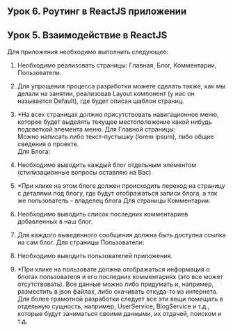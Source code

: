 ## Урок 6. Роутинг в ReactJS приложении

## Урок 5. Взаимодействие в ReactJS

Для приложения необходимо выполнить следующее:  

1. Необходимо реализовать страницы: Главная, Блог, Комментарии, Пользователи.
2. Для упрощения процесса разработки можете сделать также, как мы делали на занятии, реализовав Layout компонент (у нас он называется Default), где будет описан шаблон страниц.
3. *На всех страницах должно присутствовать навигационное меню, которое будет выделять текущее местоположение какой нибудь подсветкой элемента меню.
Для Главной страницы:  
Можно написать либо текст-пустышку (lorem ipsum), либо общие сведения о проекте.  
Для Блога:  

1. Необходимо выводить каждый блог отдельным элементом (стилизационные вопросы оставляю на Вас)
2. *При клике на этом блоге должен происходить переход на страницу с деталями под блогу, где будут отображаться записи блога, а так же пользователь - владелец блога
Для страницы Комментарии:  

1. Необходимо выводить список последних комментариев добавленных в наш блог.
2. Для каждого выведенного сообщения должна быть доступна ссылка на сам блог.
Для страницы Пользователи:  

1. Необходимо выводить пользователей приложения.
2. *При клике на пользовате должна отображаться информация о блогах пользователя и его последних комментариях (это все может отсутствовать).
Все данные можно либо придумать и, например, разместить в json файлах, либо скачивать откуда-то из интернета. Для более грамотной разработки следует все эти вещи помещать в отдельную сущность, например, UserService, BlogService и т.д., которые будут заниматься своими данными, их отдачей, поиском и т.д.
